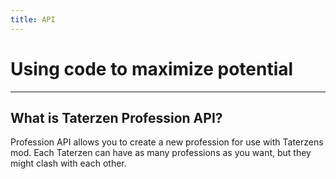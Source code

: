 ```yaml
---
title: API
---
```


# Using code to maximize potential

---


## What is Taterzen Profession API?

Profession API allows you to create a new profession for use
with Taterzens mod.
Each Taterzen can have as many professions as you want, but they might
clash with each other.